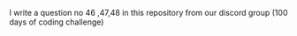 I write a question no 46 ,47,48 in this repository from our discord group (100 days of coding challenge)
